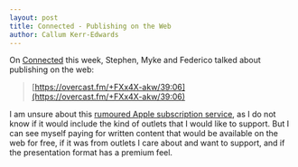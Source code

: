 ```yaml
---
layout: post
title: Connected - Publishing on the Web
author: Callum Kerr-Edwards
---
```


On [Connected](https://www.relay.fm/connected) this week, Stephen, Myke and Federico talked about publishing on the web:
> [https://overcast.fm/+FXx4X-akw/39:06](https://overcast.fm/+FXx4X-akw/39:06)

I am unsure about this [rumoured Apple subscription service](https://www.bloomberg.com/news/articles/2018-04-17/apple-is-said-to-plan-apple-music-like-news-subscription-service),  as I do not know if it would include the kind of outlets that I would like to support. But I can see myself paying for written content that would be available on the web for free, if it was from outlets I care about and want to support, and if the presentation format has a premium feel. 